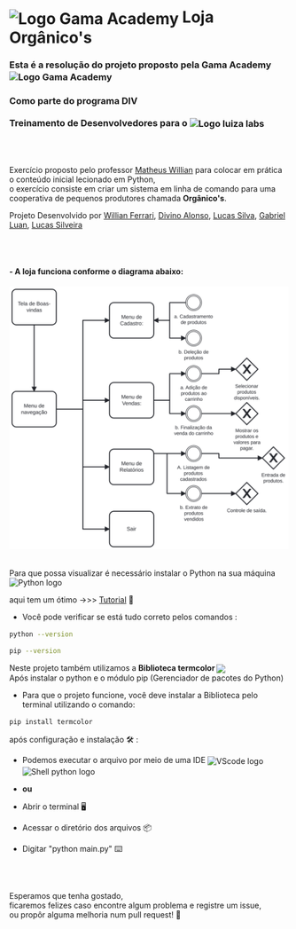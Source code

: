 # <img src="https://www.imagensempng.com.br/wp-content/uploads/2021/07/03-26.png" alt="Logo Gama Academy" width="100" align="center"/> Loja Orgânico's 

<h3>Esta é a resolução do projeto proposto pela Gama Academy <img src="https://cdn-images-1.medium.com/max/1200/1*EGF3tCyOPIiYy3zfyg8HpA.png" alt="Logo Gama Academy" width="50" align="center"/> </h3> 
<h3 >Como parte do programa  DIV <br/><br/> Treinamento de Desenvolvedores para o <img src="https://vagas.byintera.com/wp-content/uploads/2021/04/luiza-labs.1616501197-1024x376.png" alt="Logo luiza labs" height="50" align="center"/> </h3>

<br/>
<br/>

Exercício proposto pelo professor [Matheus Willian](https://github.com/mwmachado) para colocar em prática o conteúdo inicial lecionado em Python,<br/>
o exercício consiste em criar um sistema em linha de comando para uma cooperativa de pequenos produtores chamada <strong>Orgânico's</strong>.

Projeto Desenvolvido por [Willian Ferrari](https://github.com/WillCh3), [Divino Alonso](https://github.com/divinojun), [Lucas Silva](https://github.com/Lucahosilva), [Gabriel Luan](https://github.com/GabrielLuanSilva), [Lucas Silveira](https://github.com/Silveira-R-Lucas)

<br/>
<br/>

#### - A loja funciona conforme o diagrama abaixo:
<img src="https://raw.githubusercontent.com/Lucahosilva/loja_Organicos-squad-07/b489e382f881b18ed5ec73d9264b56adff02382a/diagram.svg" alt="Diagrama"/>
<br/>
<br/>


Para que possa visualizar é necessário instalar o Python na sua máquina <img src="https://upload.wikimedia.org/wikipedia/commons/thumb/0/0a/Python.svg/1200px-Python.svg.png" alt="Python logo" width="25"/>

aqui tem um ótimo ->>> [Tutorial](https://programadorviking.com.br/como-instalar-o-python/) 📜 <br/>

- Você pode verificar se está tudo correto pelos comandos :
```bash
python --version
```
```bash
pip --version
```

Neste projeto também utilizamos a <strong>Biblioteca termcolor </strong><img src="https://user-images.githubusercontent.com/111925756/190716035-974f4b74-ee96-4c10-bded-bcc95ba8694c.png" width="50" align="center"/><br/> Após instalar o python e o módulo pip (Gerenciador de pacotes do Python)<br/>

- Para que o projeto funcione, você deve instalar a Biblioteca  pelo terminal utilizando o comando:

```bash
pip install termcolor
```


após configuração e instalação 🛠️ : 

- Podemos executar o arquivo por meio de uma IDE <img src="https://cdn.icon-icons.com/icons2/2107/PNG/512/file_type_vscode_icon_130084.png" alt="VScode logo" width="25" align="center"/> <img src="https://upload.wikimedia.org/wikipedia/commons/thumb/8/82/Text-x-python.svg/48px-Text-x-python.svg.png" alt="Shell python logo" width="25" align="center"/>
- <strong>ou</strong>

- Abrir o terminal 🖥️

- Acessar o diretório dos arquivos 📦

- Digitar "python main.py" ⌨️

<br/>
<br/>

Esperamos que tenha gostado,<br/> ficaremos felizes caso encontre algum problema e registre um issue,<br/> ou propôr alguma melhoria num pull request! 🤙
